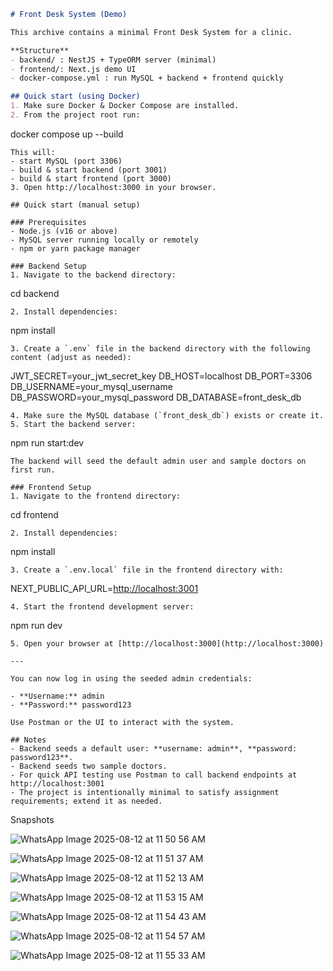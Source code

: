 ```markdown
# Front Desk System (Demo)

This archive contains a minimal Front Desk System for a clinic.

**Structure**  
- backend/ : NestJS + TypeORM server (minimal)  
- frontend/: Next.js demo UI  
- docker-compose.yml : run MySQL + backend + frontend quickly  

## Quick start (using Docker)  
1. Make sure Docker & Docker Compose are installed.  
2. From the project root run:  
```

docker compose up --build

```
This will:  
- start MySQL (port 3306)  
- build & start backend (port 3001)  
- build & start frontend (port 3000)  
3. Open http://localhost:3000 in your browser.

## Quick start (manual setup)  

### Prerequisites  
- Node.js (v16 or above)  
- MySQL server running locally or remotely  
- npm or yarn package manager  

### Backend Setup  
1. Navigate to the backend directory:  
```

cd backend

```
2. Install dependencies:  
```

npm install

```
3. Create a `.env` file in the backend directory with the following content (adjust as needed):  
```

JWT\_SECRET=your\_jwt\_secret\_key
DB\_HOST=localhost
DB\_PORT=3306
DB\_USERNAME=your\_mysql\_username
DB\_PASSWORD=your\_mysql\_password
DB\_DATABASE=front\_desk\_db

```
4. Make sure the MySQL database (`front_desk_db`) exists or create it.  
5. Start the backend server:  
```

npm run start\:dev

```
The backend will seed the default admin user and sample doctors on first run.

### Frontend Setup  
1. Navigate to the frontend directory:  
```

cd frontend

```
2. Install dependencies:  
```

npm install

```
3. Create a `.env.local` file in the frontend directory with:  
```

NEXT\_PUBLIC\_API\_URL=[http://localhost:3001](http://localhost:3001)

```
4. Start the frontend development server:  
```

npm run dev

```
5. Open your browser at [http://localhost:3000](http://localhost:3000)

---

You can now log in using the seeded admin credentials:

- **Username:** admin  
- **Password:** password123

Use Postman or the UI to interact with the system.

## Notes  
- Backend seeds a default user: **username: admin**, **password: password123**.  
- Backend seeds two sample doctors.  
- For quick API testing use Postman to call backend endpoints at http://localhost:3001  
- The project is intentionally minimal to satisfy assignment requirements; extend it as needed.
```
Snapshots

![WhatsApp Image 2025-08-12 at 11 50 56 AM](https://github.com/user-attachments/assets/8485cd44-9e02-44e8-ad06-cef432b059a0)

![WhatsApp Image 2025-08-12 at 11 51 37 AM](https://github.com/user-attachments/assets/663aab0b-cb16-457e-a7b2-3c3aeb2ffc6c)

![WhatsApp Image 2025-08-12 at 11 52 13 AM](https://github.com/user-attachments/assets/4d23368f-a3ba-43ba-8d1d-65277090e243)

![WhatsApp Image 2025-08-12 at 11 53 15 AM](https://github.com/user-attachments/assets/9d65ea91-02cf-494c-8603-1f85ea60b587)

![WhatsApp Image 2025-08-12 at 11 54 43 AM](https://github.com/user-attachments/assets/547bb3a3-f67b-4651-925a-0478e778d9e0)

![WhatsApp Image 2025-08-12 at 11 54 57 AM](https://github.com/user-attachments/assets/fb984d0a-9c08-4cd1-9bb0-14c6e55fed29)

![WhatsApp Image 2025-08-12 at 11 55 33 AM](https://github.com/user-attachments/assets/e271d88b-1aaf-4bed-a1f4-d1a79cf3be98)

